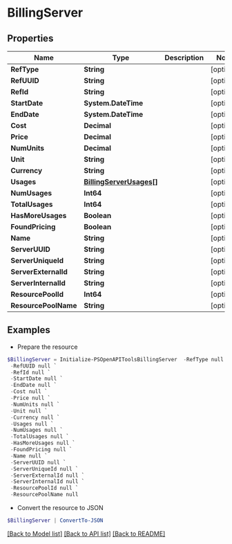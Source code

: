# BillingServer
## Properties

Name | Type | Description | Notes
------------ | ------------- | ------------- | -------------
**RefType** | **String** |  | [optional] 
**RefUUID** | **String** |  | [optional] 
**RefId** | **String** |  | [optional] 
**StartDate** | **System.DateTime** |  | [optional] 
**EndDate** | **System.DateTime** |  | [optional] 
**Cost** | **Decimal** |  | [optional] 
**Price** | **Decimal** |  | [optional] 
**NumUnits** | **Decimal** |  | [optional] 
**Unit** | **String** |  | [optional] 
**Currency** | **String** |  | [optional] 
**Usages** | [**BillingServerUsages[]**](BillingServerUsages.md) |  | [optional] 
**NumUsages** | **Int64** |  | [optional] 
**TotalUsages** | **Int64** |  | [optional] 
**HasMoreUsages** | **Boolean** |  | [optional] 
**FoundPricing** | **Boolean** |  | [optional] 
**Name** | **String** |  | [optional] 
**ServerUUID** | **String** |  | [optional] 
**ServerUniqueId** | **String** |  | [optional] 
**ServerExternalId** | **String** |  | [optional] 
**ServerInternalId** | **String** |  | [optional] 
**ResourcePoolId** | **Int64** |  | [optional] 
**ResourcePoolName** | **String** |  | [optional] 

## Examples

- Prepare the resource
```powershell
$BillingServer = Initialize-PSOpenAPIToolsBillingServer  -RefType null `
 -RefUUID null `
 -RefId null `
 -StartDate null `
 -EndDate null `
 -Cost null `
 -Price null `
 -NumUnits null `
 -Unit null `
 -Currency null `
 -Usages null `
 -NumUsages null `
 -TotalUsages null `
 -HasMoreUsages null `
 -FoundPricing null `
 -Name null `
 -ServerUUID null `
 -ServerUniqueId null `
 -ServerExternalId null `
 -ServerInternalId null `
 -ResourcePoolId null `
 -ResourcePoolName null
```

- Convert the resource to JSON
```powershell
$BillingServer | ConvertTo-JSON
```

[[Back to Model list]](../README.md#documentation-for-models) [[Back to API list]](../README.md#documentation-for-api-endpoints) [[Back to README]](../README.md)

